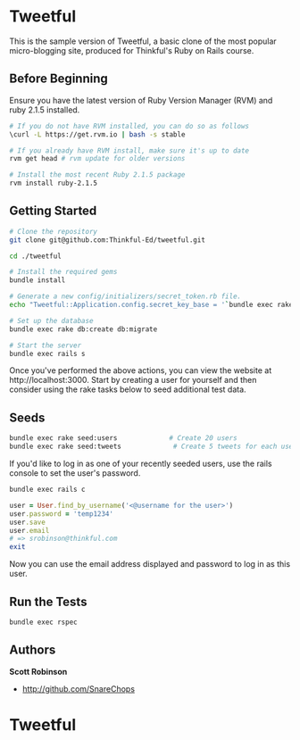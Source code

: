 Tweetful
=============

This is the sample version of Tweetful, a basic clone of the most popular micro-blogging site, produced for Thinkful's Ruby on Rails course.

Before Beginning
-------------

Ensure you have the latest version of Ruby Version Manager (RVM) and ruby 2.1.5 installed.

```sh
# If you do not have RVM installed, you can do so as follows
\curl -L https://get.rvm.io | bash -s stable

# If you already have RVM install, make sure it's up to date
rvm get head # rvm update for older versions

# Install the most recent Ruby 2.1.5 package
rvm install ruby-2.1.5
```

Getting Started
-------------

```sh
# Clone the repository
git clone git@github.com:Thinkful-Ed/tweetful.git

cd ./tweetful

# Install the required gems
bundle install

# Generate a new config/initializers/secret_token.rb file.
echo "Tweetful::Application.config.secret_key_base = '`bundle exec rake secret`'" > config/initializers/secret_token.rb

# Set up the database
bundle exec rake db:create db:migrate

# Start the server
bundle exec rails s
```

Once you've performed the above actions, you can view the website at http://localhost:3000.
Start by creating a user for yourself and then consider using the rake tasks below to seed
additional test data.

Seeds
-------------

```sh
bundle exec rake seed:users             # Create 20 users
bundle exec rake seed:tweets             # Create 5 tweets for each user
```

If you'd like to log in as one of your recently seeded users, use the rails console to
set the user's password.

```sh
bundle exec rails c
```

```ruby
user = User.find_by_username('<@username for the user>')
user.password = 'temp1234'
user.save
user.email
# => srobinson@thinkful.com
exit
```

Now you can use the email address displayed and password to log in as this user.

Run the Tests
-------------

```sh
bundle exec rspec
```

Authors
-------

**Scott Robinson**

- http://github.com/SnareChops
# Tweetful
